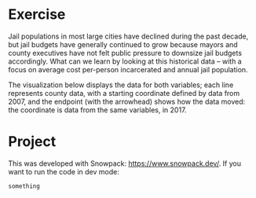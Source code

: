 # Exercise

Jail populations in most large cities have declined during the past decade, but jail budgets have generally continued to grow because mayors and county executives have not felt public pressure to downsize jail budgets accordingly. What can we learn by looking at this historical data – with a focus on average cost per-person incarcerated and annual jail population.

The visualization below displays the data for both variables; each line represents county data, with a starting coordinate defined by data from 2007, and the endpoint (with the arrowhead) shows how the data moved: the coordinate is data from the same variables, in 2017.

# Project

This was developed with Snowpack: https://www.snowpack.dev/. If you want to run the code in dev mode:


```
something
```
